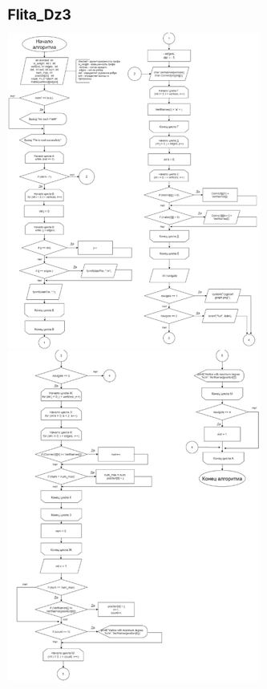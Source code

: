 # Flita_Dz3

![Структурна схема:](https://github.com/beplop/Flita_Dz3/blob/main/struct%20scheme1.png)
![](https://github.com/beplop/Flita_Dz3/blob/main/struct%20scheme2.png)

